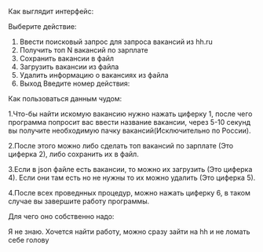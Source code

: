 Как выглядит интерфейс:

Выберите действие:
1. Ввести поисковый запрос для запроса вакансий из hh.ru
2. Получить топ N вакансий по зарплате
3. Сохранить вакансии в файл
4. Загрузить вакансии из файла
5. Удалить информацию о вакансиях из файла
6. Выход
Введите номер действия: 


Как пользоваться данным чудом:

1.Что-бы найти искомую вакансию нужно нажать циферку 1, после чего программа попросит вас ввести название вакансии, через 5-10 секунд вы получите необходимую пачку вакансий(Исключительно по России).

2.После этого можно либо сделать топ вакансий по зарплате (Это циферка 2), либо сохранить их в файл.

3.Если в json файле есть вакансии, то можно их загрузить (Это циферка 4). Если они там есть но не нужны то их можно удалить (Это циферка 5).

4.После всех проведнных процедур, можно нажать циферку 6, в таком случае вы завершите работу программы.


Для чего оно собственно надо:

Я не знаю. Хочется найти работу, можно сразу зайти на hh и не ломать себе голову
